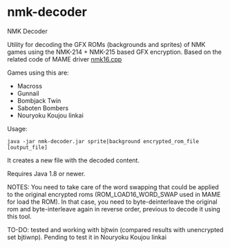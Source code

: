 # nmk-decoder
NMK Decoder

Utility for decoding the GFX ROMs (backgrounds and sprites) of NMK games using the NMK-214 + NMK-215 based GFX encryption. Based on the related code of MAME driver [nmk16.cpp](https://github.com/mamedev/mame/blob/2ec9b81c46d256d2c157620c61837828bc5cda8a/src/mame/drivers/nmk16.cpp#L5233)

Games using this are:
* Macross
* Gunnail
* Bombjack Twin
* Saboten Bombers
* Nouryoku Koujou Iinkai

Usage:
```
java -jar nmk-decoder.jar sprite|background encrypted_rom_file [output_file]
```

It creates a new file with the decoded content.

Requires Java 1.8 or newer.

NOTES:
You need to take care of the word swapping that could be applied to the original encrypted roms (ROM_LOAD16_WORD_SWAP used in MAME for load the ROM). In that case, you need to byte-deinterleave the original rom and byte-interleave again in reverse order, previous to decode it using this tool.


TO-DO: tested and working with bjtwin (compared results with unencrypted set bjtiwnp). Pending to test it in Nouryoku Koujou Iinkai
